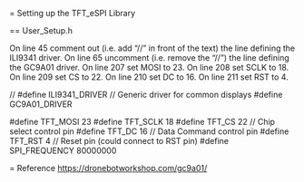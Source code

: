 = Setting up the TFT_eSPI Library

== User_Setup.h

On line 45 comment out (i.e. add “//” in front of the text) the line defining the ILI9341 driver.
On line 65 uncomment (i.e. remove the “//”) the line defining the GC9A01 driver.
On line 207 set MOSI to 23.
On line 208 set SCLK to 18.
On line 209 set CS to 22.
On line 210 set DC to 16.
On line 211 set RST to 4.


// #define ILI9341_DRIVER       // Generic driver for common displays
#define GC9A01_DRIVER

#define TFT_MOSI 23
#define TFT_SCLK 18
#define TFT_CS   22  // Chip select control pin
#define TFT_DC   16  // Data Command control pin
#define TFT_RST   4  // Reset pin (could connect to RST pin)
#define SPI_FREQUENCY  80000000

= Reference
https://dronebotworkshop.com/gc9a01/
